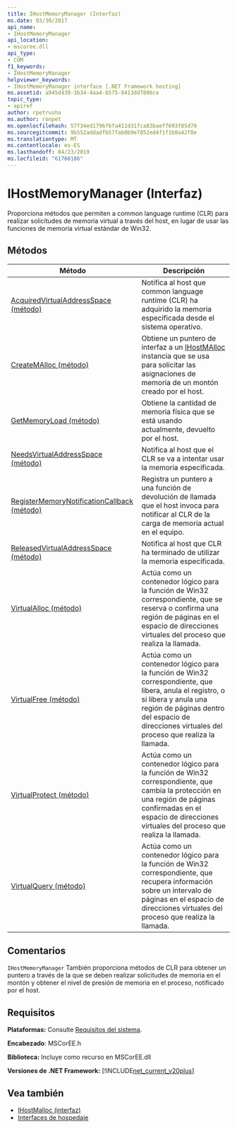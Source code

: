 ```yaml
---
title: IHostMemoryManager (Interfaz)
ms.date: 03/30/2017
api_name:
- IHostMemoryManager
api_location:
- mscoree.dll
api_type:
- COM
f1_keywords:
- IHostMemoryManager
helpviewer_keywords:
- IHostMemoryManager interface [.NET Framework hosting]
ms.assetid: a945d439-3b34-4aa4-b575-8413dd7806ce
topic_type:
- apiref
author: rpetrusha
ms.author: ronpet
ms.openlocfilehash: 57f34ed1796f6fa411d31fca83baeff693f85d70
ms.sourcegitcommit: 9b552addadfb57fab0b9e7852ed4f1f1b8a42f8e
ms.translationtype: MT
ms.contentlocale: es-ES
ms.lasthandoff: 04/23/2019
ms.locfileid: "61760186"
---
```

# <a name="ihostmemorymanager-interface"></a>IHostMemoryManager (Interfaz)
Proporciona métodos que permiten a common language runtime (CLR) para realizar solicitudes de memoria virtual a través del host, en lugar de usar las funciones de memoria virtual estándar de Win32.  
  
## <a name="methods"></a>Métodos  
  
|Método|Descripción|  
|------------|-----------------|  
|[AcquiredVirtualAddressSpace (método)](../../../../docs/framework/unmanaged-api/hosting/ihostmemorymanager-acquiredvirtualaddressspace-method.md)|Notifica al host que common language runtime (CLR) ha adquirido la memoria especificada desde el sistema operativo.|  
|[CreateMAlloc (método)](../../../../docs/framework/unmanaged-api/hosting/ihostmemorymanager-createmalloc-method.md)|Obtiene un puntero de interfaz a un [IHostMAlloc](../../../../docs/framework/unmanaged-api/hosting/ihostmalloc-interface.md) instancia que se usa para solicitar las asignaciones de memoria de un montón creado por el host.|  
|[GetMemoryLoad (método)](../../../../docs/framework/unmanaged-api/hosting/ihostmemorymanager-getmemoryload-method.md)|Obtiene la cantidad de memoria física que se está usando actualmente, devuelto por el host.|  
|[NeedsVirtualAddressSpace (método)](../../../../docs/framework/unmanaged-api/hosting/ihostmemorymanager-needsvirtualaddressspace-method.md)|Notifica al host que el CLR se va a intentar usar la memoria especificada.|  
|[RegisterMemoryNotificationCallback (método)](../../../../docs/framework/unmanaged-api/hosting/ihostmemorymanager-registermemorynotificationcallback-method.md)|Registra un puntero a una función de devolución de llamada que el host invoca para notificar al CLR de la carga de memoria actual en el equipo.|  
|[ReleasedVirtualAddressSpace (método)](../../../../docs/framework/unmanaged-api/hosting/ihostmemorymanager-releasedvirtualaddressspace-method.md)|Notifica al host que CLR ha terminado de utilizar la memoria especificada.|  
|[VirtualAlloc (método)](../../../../docs/framework/unmanaged-api/hosting/ihostmemorymanager-virtualalloc-method.md)|Actúa como un contenedor lógico para la función de Win32 correspondiente, que se reserva o confirma una región de páginas en el espacio de direcciones virtuales del proceso que realiza la llamada.|  
|[VirtualFree (método)](../../../../docs/framework/unmanaged-api/hosting/ihostmemorymanager-virtualfree-method.md)|Actúa como un contenedor lógico para la función de Win32 correspondiente, que libera, anula el registro, o si libera y anula una región de páginas dentro del espacio de direcciones virtuales del proceso que realiza la llamada.|  
|[VirtualProtect (método)](../../../../docs/framework/unmanaged-api/hosting/ihostmemorymanager-virtualprotect-method.md)|Actúa como un contenedor lógico para la función de Win32 correspondiente, que cambia la protección en una región de páginas confirmadas en el espacio de direcciones virtuales del proceso que realiza la llamada.|  
|[VirtualQuery (método)](../../../../docs/framework/unmanaged-api/hosting/ihostmemorymanager-virtualquery-method.md)|Actúa como un contenedor lógico para la función de Win32 correspondiente, que recupera información sobre un intervalo de páginas en el espacio de direcciones virtuales del proceso que realiza la llamada.|  
  
## <a name="remarks"></a>Comentarios  
 `IHostMemoryManager` También proporciona métodos de CLR para obtener un puntero a través de la que se deben realizar solicitudes de memoria en el montón y obtener el nivel de presión de memoria en el proceso, notificado por el host.  
  
## <a name="requirements"></a>Requisitos  
 **Plataformas:** Consulte [Requisitos del sistema](../../../../docs/framework/get-started/system-requirements.md).  
  
 **Encabezado**: MSCorEE.h  
  
 **Biblioteca:** Incluye como recurso en MSCorEE.dll  
  
 **Versiones de .NET Framework:** [!INCLUDE[net_current_v20plus](../../../../includes/net-current-v20plus-md.md)]  
  
## <a name="see-also"></a>Vea también

- [IHostMalloc (interfaz)](../../../../docs/framework/unmanaged-api/hosting/ihostmalloc-interface.md)
- [Interfaces de hospedaje](../../../../docs/framework/unmanaged-api/hosting/hosting-interfaces.md)
